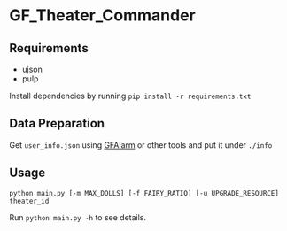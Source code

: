 # GF_Theater_Commander
## Requirements
- ujson
- pulp
  
Install dependencies by running `pip install -r requirements.txt`

## Data Preparation
Get `user_info.json` using [GFAlarm](
https://gall.dcinside.com/mgallery/board/view?id=micateam&no=1439586) or other tools and put it under `./info`

## Usage
```
python main.py [-m MAX_DOLLS] [-f FAIRY_RATIO] [-u UPGRADE_RESOURCE] theater_id
```
Run `python main.py -h` to see details.